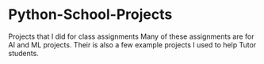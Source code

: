 # Python-School-Projects
Projects that I did for class assignments 
Many of these assignments are for AI and ML projects.
Their is also a few example projects I used to help Tutor students.
